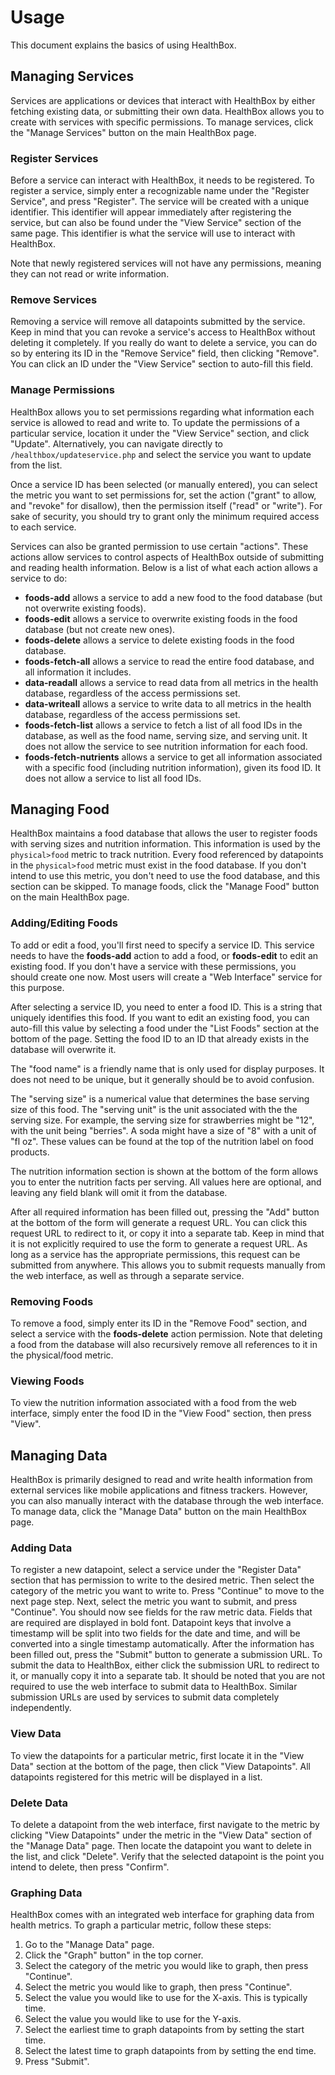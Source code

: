 # Usage

This document explains the basics of using HealthBox.


## Managing Services

Services are applications or devices that interact with HealthBox by either fetching existing data, or submitting their own data. HealthBox allows you to create with services with specific permissions. To manage services, click the "Manage Services" button on the main HealthBox page.

### Register Services

Before a service can interact with HealthBox, it needs to be registered. To register a service, simply enter a recognizable name under the "Register Service", and press "Register". The service will be created with a unique identifier. This identifier will appear immediately after registering the service, but can also be found under the "View Service" section of the same page. This identifier is what the service will use to interact with HealthBox.

Note that newly registered services will not have any permissions, meaning they can not read or write information.

### Remove Services

Removing a service will remove all datapoints submitted by the service. Keep in mind that you can revoke a service's access to HealthBox without deleting it completely. If you really do want to delete a service, you can do so by entering its ID in the "Remove Service" field, then clicking "Remove". You can click an ID under the "View Service" section to auto-fill this field.

### Manage Permissions

HealthBox allows you to set permissions regarding what information each service is allowed to read and write to. To update the permissions of a particular service, location it under the "View Service" section, and click "Update". Alternatively, you can navigate directly to `/healthbox/updateservice.php` and select the service you want to update from the list.

Once a service ID has been selected (or manually entered), you can select the metric you want to set permissions for, set the action ("grant" to allow, and "revoke" for disallow), then the permission itself ("read" or "write"). For sake of security, you should try to grant only the minimum required access to each service.

Services can also be granted permission to use certain "actions". These actions allow services to control aspects of HealthBox outside of submitting and reading health information. Below is a list of what each action allows a service to do:
- **foods-add** allows a service to add a new food to the food database (but not overwrite existing foods).
- **foods-edit** allows a service to overwrite existing foods in the food database (but not create new ones).
- **foods-delete** allows a service to delete existing foods in the food database.
- **foods-fetch-all** allows a service to read the entire food database, and all information it includes.
- **data-readall** allows a service to read data from all metrics in the health database, regardless of the access permissions set.
- **data-writeall** allows a service to write data to all metrics in the health database, regardless of the access permissions set.
- **foods-fetch-list** allows a service to fetch a list of all food IDs in the database, as well as the food name, serving size, and serving unit. It does not allow the service to see nutrition information for each food.
- **foods-fetch-nutrients** allows a service to get all information associated with a specific food (including nutrition information), given its food ID. It does not allow a service to list all food IDs.


## Managing Food

HealthBox maintains a food database that allows the user to register foods with serving sizes and nutrition information. This information is used by the `physical>food` metric to track nutrition. Every food referenced by datapoints in the `physical>food` metric must exist in the food database. If you don't intend to use this metric, you don't need to use the food database, and this section can be skipped. To manage foods, click the "Manage Food" button on the main HealthBox page.

### Adding/Editing Foods

To add or edit a food, you'll first need to specify a service ID. This service needs to have the **foods-add** action to add a food, or **foods-edit** to edit an existing food. If you don't have a service with these permissions, you should create one now. Most users will create a "Web Interface" service for this purpose.

After selecting a service ID, you need to enter a food ID. This is a string that uniquely identifies this food. If you want to edit an existing food, you can auto-fill this value by selecting a food under the "List Foods" section at the bottom of the page. Setting the food ID to an ID that already exists in the database will overwrite it.

The "food name" is a friendly name that is only used for display purposes. It does not need to be unique, but it generally should be to avoid confusion.

The "serving size" is a numerical value that determines the base serving size of this food. The "serving unit" is the unit associated with the the serving size. For example, the serving size for strawberries might be "12", with the unit being "berries". A soda might have a size of "8" with a unit of "fl oz". These values can be found at the top of the nutrition label on food products.

The nutrition information section is shown at the bottom of the form allows you to enter the nutrition facts per serving. All values here are optional, and leaving any field blank will omit it from the database.

After all required information has been filled out, pressing the "Add" button at the bottom of the form will generate a request URL. You can click this request URL to redirect to it, or copy it into a separate tab. Keep in mind that it is not explicitly required to use the form to generate a request URL. As long as a service has the appropriate permissions, this request can be submitted from anywhere. This allows you to submit requests manually from the web interface, as well as through a separate service.

### Removing Foods

To remove a food, simply enter its ID in the "Remove Food" section, and select a service with the **foods-delete** action permission. Note that deleting a food from the database will also recursively remove all references to it in the physical/food metric.

### Viewing Foods

To view the nutrition information associated with a food from the web interface, simply enter the food ID in the "View Food" section, then press "View".


## Managing Data

HealthBox is primarily designed to read and write health information from external services like mobile applications and fitness trackers. However, you can also manually interact with the database through the web interface. To manage data, click the "Manage Data" button on the main HealthBox page.

### Adding Data

To register a new datapoint, select a service under the "Register Data" section that has permission to write to the desired metric. Then select the category of the metric you want to write to. Press "Continue" to move to the next page step. Next, select the metric you want to submit, and press "Continue". You should now see fields for the raw metric data. Fields that are required are displayed in bold font. Datapoint keys that involve a timestamp will be split into two fields for the date and time, and will be converted into a single timestamp automatically. After the information has been filled out, press the "Submit" button to generate a submission URL. To submit the data to HealthBox, either click the submission URL to redirect to it, or manually copy it into a separate tab. It should be noted that you are not required to use the web interface to submit data to HealthBox. Similar submission URLs are used by services to submit data completely independently.

### View Data

To view the datapoints for a particular metric, first locate it in the "View Data" section at the bottom of the page, then click "View Datapoints". All datapoints registered for this metric will be displayed in a list.

### Delete Data

To delete a datapoint from the web interface, first navigate to the metric by clicking "View Datapoints" under the metric in the "View Data" section of the "Manage Data" page. Then locate the datapoint you want to delete in the list, and click "Delete". Verify that the selected datapoint is the point you intend to delete, then press "Confirm".

### Graphing Data

HealthBox comes with an integrated web interface for graphing data from health metrics. To graph a particular metric, follow these steps:
1. Go to the "Manage Data" page.
2. Click the "Graph" button" in the top corner.
3. Select the category of the metric you would like to graph, then press "Continue".
4. Select the metric you would like to graph, then press "Continue".
5. Select the value you would like to use for the X-axis. This is typically time.
6. Select the value you would like to use for the Y-axis.
7. Select the earliest time to graph datapoints from by setting the start time.
8. Select the latest time to graph datapoints from by setting the end time.
9. Press "Submit".
